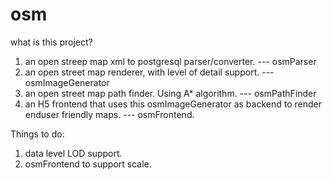 # osm

what is this project?

1. an open streep map xml to postgresql parser/converter.  --- osmParser
2. an open street map renderer, with level of detail support. --- osmImageGenerator
3. an open street map path finder. Using A* algorithm. --- osmPathFinder
4. an H5 frontend that uses this osmImageGenerator as backend to render enduser friendly maps.  --- osmFrontend.

Things to do:

1. data level LOD support.
2. osmFrontend to support scale.

